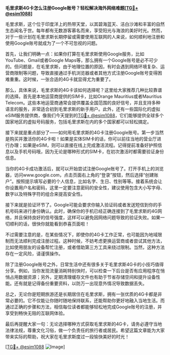 **毛里求斯4G卡怎么注册Google账号？轻松解决海外网络难题[[TG💪+ @esim1088](https://t.me/s/esim1088)]**

毛里求斯，这个位于印度洋上的热带天堂，以其碧海蓝天、洁白沙滩和丰富的自然生态闻名于世。每年都有无数游客慕名而来，享受阳光与海浪的美好时光。然而，对于一些计划在毛里求斯长期停留或需要使用互联网的人来说，如何顺利地注册和使用Google账号就成为了一个不可忽视的问题。

首先，让我们明确一点：如果你打算在毛里求斯使用Google服务，比如YouTube、Gmail或者Google Maps等，那么拥有一个Google账号是必不可少的。但问题是，在毛里求斯，由于地理位置的原因，有时会遇到网络环境复杂、运营商限制等问题，导致直接通过手机浏览器或者其他方式注册Google账号变得困难重重。这时候，一张合适的4G卡就显得尤为重要了。

那么，具体来说，毛里求斯的4G卡该如何选择呢？这里给大家推荐几种比较靠谱的选择。首先是本地运营商提供的SIM卡，比如Orange Mauritius或者Mauritius Telecom。这些本地运营商通常会提供覆盖全国范围的良好信号，并且支持多种语言的服务，非常适合初到毛里求斯的新手用户。此外，还有一些国际化的虚拟eSIM服务提供商，像我们今天提到的[TG💪+ @esim1088](https://t.me/s/esim1088)，它们能够提供全球多个国家地区的虚拟号码服务，包括毛里求斯在内的多个国家都可以轻松搞定。

接下来就是重点部分了——如何用毛里求斯的4G卡注册Google账号。第一步当然是购买并激活你的4G卡啦！如果是实体SIM卡的话，你可以前往当地的营业厅进行办理；如果是eSIM，则可以直接在线上完成激活流程。记得提前准备好护照信息以及手机号码哦，因为无论是哪种形式的SIM卡，在初次激活时都需要验证身份信息。

当你的4G卡成功激活后，就可以开始尝试注册Google账号了。打开手机上的浏览器，访问www.google.com，点击页面右上角的“登录”按钮，然后选择“创建账户”。按照提示填写必要的个人信息，比如名字、生日、性别等等。接着系统会让你设置用户名和密码，这里一定要注意密码的安全性，建议使用包含大小写字母、数字以及特殊字符的组合来提高安全性。

接下来就是验证环节了。Google可能会要求你输入验证码或者发送短信到你的手机号码来进行身份确认。此时，确保你的手机已经正确连接到了毛里求斯的4G网络，并且保持良好的信号强度，这样可以避免因网络问题导致的验证失败。如果一切顺利的话，很快你就能看到恭喜页面啦！

不过需要注意的是，在某些情况下，即使你的4G卡工作正常，也可能因为地域限制而无法顺利完成注册过程。这种时候，不妨考虑更换运营商或者尝试其他方法，比如使用朋友的设备帮忙注册，或者借助第三方工具来绕过限制。当然，这种方法存在一定风险，请谨慎操作。

除了注册Google账号之外，日常生活中还有很多关于毛里求斯4G卡的小技巧值得分享。例如，当你发现流量消耗特别快时，可以检查一下后台是否有应用程序在悄悄占用数据资源；另外，定期清理缓存文件也有助于节省存储空间和提升设备性能。还有就是记得备份重要资料，以防万一出现意外情况导致数据丢失。

总之，无论你是短期旅游还是长期居住在毛里求斯，拥有一张优质的4G卡都是非常必要的。它不仅能让你随时随地保持联系，还能帮助你更好地融入当地生活。而通过正确的步骤和方法，相信每位读者都能够轻松地完成Google账号的注册，并享受到畅快无阻的互联网体验。

最后再提醒大家一句：无论选择哪种方式获取毛里求斯的4G卡，请务必遵守当地法律法规，尊重文化习俗，做一个负责任的旅行者或居民。希望这篇文章能为大家带来实际的帮助，祝大家在毛里求斯度过一段愉快美好的时光！

[[TG💪+ @esim1088](https://t.me/s/esim1088) ![Image](https://i.postimg.cc/4NQfJmqS/Snipaste-2025-05-13-00-14-12.png)]